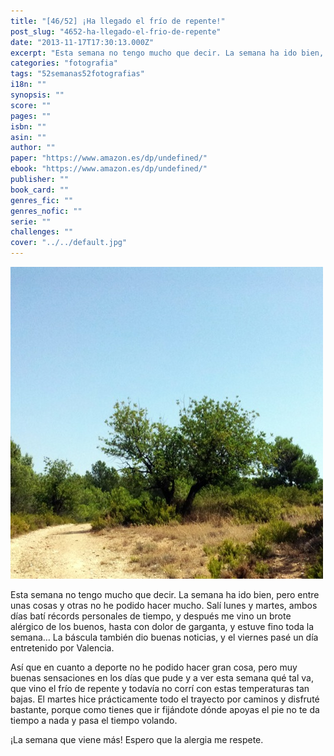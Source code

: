 ```yaml
---
title: "[46/52] ¡Ha llegado el frío de repente!"
post_slug: "4652-ha-llegado-el-frio-de-repente"
date: "2013-11-17T17:30:13.000Z"
excerpt: "Esta semana no tengo mucho que decir. La semana ha ido bien, pero entre unas cosas y otras no he podido hacer mucho. Salí lunes y martes, ambos días batí récords personales de tiempo, y después me vino un brote alérgico de los buenos, hasta con dolor de garganta, y estuve fino toda la semana… La báscula también dio buenas noticias, y el viernes pasé un día entretenido por Valencia."
categories: "fotografia"
tags: "52semanas52fotografias"
i18n: ""
synopsis: ""
score: ""
pages: ""
isbn: ""
asin: ""
author: ""
paper: "https://www.amazon.es/dp/undefined/"
ebook: "https://www.amazon.es/dp/undefined/"
publisher: ""
book_card: ""
genres_fic: ""
genres_nofic: ""
serie: ""
challenges: ""
cover: "../../default.jpg"
---
```


[![[46/52] ¡Ha llegado el frío de repente!](images/instaweek-46-13.jpg)](http://instagram.com/p/g0va7jw--F/)

Esta semana no tengo mucho que decir. La semana ha ido bien, pero entre unas cosas y otras no he podido hacer mucho. Salí lunes y martes, ambos días batí récords personales de tiempo, y después me vino un brote alérgico de los buenos, hasta con dolor de garganta, y estuve fino toda la semana… La báscula también dio buenas noticias, y el viernes pasé un día entretenido por Valencia.

Así que en cuanto a deporte no he podido hacer gran cosa, pero muy buenas sensaciones en los días que pude y a ver esta semana qué tal va, que vino el frío de repente y todavía no corrí con estas temperaturas tan bajas. El martes hice prácticamente todo el trayecto por caminos y disfruté bastante, porque como tienes que ir fijándote dónde apoyas el pie no te da tiempo a nada y pasa el tiempo volando.

¡La semana que viene más! Espero que la alergia me respete.
